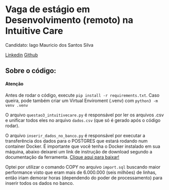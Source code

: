 # Vaga de estágio em Desenvolvimento (remoto) na Intuitive Care

Candidato: Iago Mauricio dos Santos Silva

<a href="https://www.linkedin.com/in/iagomauricioo/">Linkedin</a>
<a href="https://github.com/iagomauricioo">Github</a>

## Sobre o código:

#### Atenção
Antes de rodar o código, execute `pip install -r requirements.txt`. Caso queira, pode também criar um Virtual Enviroment (.venv) com `python3 -m venv .venv`

O arquivo `questao3_intuitivecare.py` é responsável por ler os arquivos .csv e unificar todos eles no arquivo `dados.csv` (que só é gerado após o código rodar).

O arquivo `inserir_dados_no_banco.py` é responsável por executar a transferência dos dados para o POSTGRES que estará rodando num container Docker. É importante que você tenha o Docker instalado em sua máquina, abaixo deixarei um link de instrução de download segundo a documentação da ferramenta. <a href="https://docs.docker.com/engine/install/">Clique aqui para baixar!</a>

Optei por utilizar o comando COPY no arquivo `import.sql` buscando maior performance visto que eram mais de 6.000.000 (seis milhões) de linhas, então iriam demorar horas (dependendo do poder de processamento) para inserir todos os dados no banco.